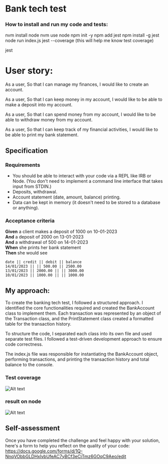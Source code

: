 # Bank tech test

###  How to install and run my code and tests:
nvm install node
nvm use node
npm init -y
npm add jest
npm install -g jest
node run index.js
jest --coverage (this will help me know test coverage)

jest

# User story:
As a user,
So that I can manage my finances,
I would like to create an account.

As a user,
So that I can keep money in my account,
I would like to be able to make a deposit into my account.

As a user,
So that I can spend money from my account,
I would like to be able to withdraw money from my account.

As a user,
So that I can keep track of my financial activities,
I would like to be able to print my bank statement.

## Specification

### Requirements

* You should be able to interact with your code via a REPL like IRB or Node.  (You don't need to implement a command line interface that takes input from STDIN.)
* Deposits, withdrawal.
* Account statement (date, amount, balance) printing.
* Data can be kept in memory (it doesn't need to be stored to a database or anything).

### Acceptance criteria

**Given** a client makes a deposit of 1000 on 10-01-2023  
**And** a deposit of 2000 on 13-01-2023  
**And** a withdrawal of 500 on 14-01-2023  
**When** she prints her bank statement  
**Then** she would see

```
date || credit || debit || balance
14/01/2023 || || 500.00 || 2500.00
13/01/2023 || 2000.00 || || 3000.00
10/01/2023 || 1000.00 || || 1000.00
```

## My approach:
To create the banking tech test, I followed a structured approach. I identified the core functionalities required and created the BankAccount class to implement them. Each transaction was represented by an object of the Transaction class, and the PrintStatement class created a formatted table for the transaction history.

To structure the code, I separated each class into its own file and used separate test files. I followed a test-driven development approach to ensure code correctness.

 The index.js file was responsible for instantiating the BankAccount object, performing transactions, and printing the transaction history and total balance to the console.

### Test coverage
![Alt text](<Screenshot 2023-06-21 at 15.36.59.png>)

### result on node

![Alt text](<Screenshot 2023-06-21 at 13.32.54.png>)



## Self-assessment
Once you have completed the challenge and feel happy with your solution, here's a form to help you reflect on the quality of your code: https://docs.google.com/forms/d/1Q-NnqVObbGLDHxlvbUfeAC7yBCf3eCjTmz6GOqC9Aeo/edit



<!-- BEGIN GENERATED SECTION DO NOT EDIT -->


<!-- END GENERATED SECTION DO NOT EDIT -->